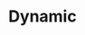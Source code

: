 ---
title: "Dynamic"
icon: images/icons/dynamic2.png
source: https://www.flaticon.com/free-icon/day-and-night_3751403
icon-creator: Freepik
---